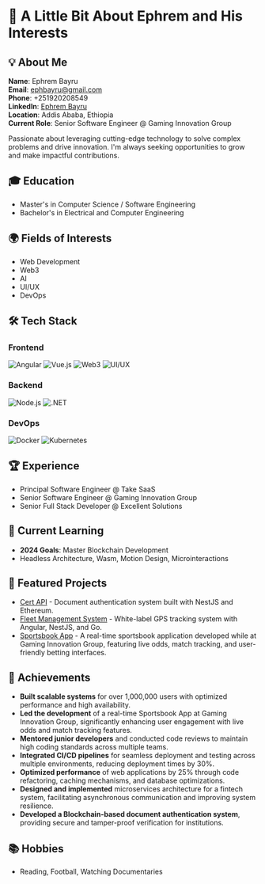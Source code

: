 # 👋 A Little Bit About Ephrem and His Interests

## 💡 About Me
**Name**: Ephrem Bayru  
**Email**: ephbayru@gmail.com  
**Phone**: +251920208549  
**LinkedIn**: [Ephrem Bayru](https://www.linkedin.com/in/ephrem-bayru/)  
**Location**: Addis Ababa, Ethiopia  
**Current Role**: Senior Software Engineer @ Gaming Innovation Group  

Passionate about leveraging cutting-edge technology to solve complex problems and drive innovation. I'm always seeking opportunities to grow and make impactful contributions.

## 🎓 Education
- Master's in Computer Science / Software Engineering
- Bachelor's in Electrical and Computer Engineering

## 🌍 Fields of Interests
- Web Development
- Web3
- AI
- UI/UX
- DevOps

## 🛠 Tech Stack

### Frontend
![Angular](https://img.shields.io/badge/Angular-DD0031?style=flat-square&logo=angular&logoColor=white)
![Vue.js](https://img.shields.io/badge/Vue.js-4FC08D?style=flat-square&logo=vue-dot-js&logoColor=white)
![Web3](https://img.shields.io/badge/Web3-F16822?style=flat-square&logo=web3-dot-js&logoColor=white)
![UI/UX](https://img.shields.io/badge/UI/UX-FFC107?style=flat-square&logo=adobe&logoColor=black)

### Backend
![Node.js](https://img.shields.io/badge/Node.js-339933?style=flat-square&logo=node-dot-js&logoColor=white)
![.NET](https://img.shields.io/badge/.NET-512BD4?style=flat-square&logo=dotnet&logoColor=white)

### DevOps
![Docker](https://img.shields.io/badge/Docker-2496ED?style=flat-square&logo=docker&logoColor=white)
![Kubernetes](https://img.shields.io/badge/Kubernetes-326CE5?style=flat-square&logo=kubernetes&logoColor=white)

## 🏆 Experience
- Principal Software Engineer @ Take SaaS
- Senior Software Engineer @ Gaming Innovation Group
- Senior Full Stack Developer @ Excellent Solutions

## 🎯 Current Learning
- **2024 Goals**: Master Blockchain Development
- Headless Architecture, Wasm, Motion Design, Microinteractions

## 🚀 Featured Projects
- [Cert API](https://github.com/ephy-bayru) - Document authentication system built with NestJS and Ethereum.
- [Fleet Management System](https://github.com/ephy-bayru) - White-label GPS tracking system with Angular, NestJS, and Go.
- [Sportsbook App](https://github.com/ephy-bayru) - A real-time sportsbook application developed while at Gaming Innovation Group, featuring live odds, match tracking, and user-friendly betting interfaces.

## 🌟 Achievements
- **Built scalable systems** for over 1,000,000 users with optimized performance and high availability.
- **Led the development** of a real-time Sportsbook App at Gaming Innovation Group, significantly enhancing user engagement with live odds and match tracking features.
- **Mentored junior developers** and conducted code reviews to maintain high coding standards across multiple teams.
- **Integrated CI/CD pipelines** for seamless deployment and testing across multiple environments, reducing deployment times by 30%.
- **Optimized performance** of web applications by 25% through code refactoring, caching mechanisms, and database optimizations.
- **Designed and implemented** microservices architecture for a fintech system, facilitating asynchronous communication and improving system resilience.
- **Developed a Blockchain-based document authentication system**, providing secure and tamper-proof verification for institutions.

## 📚 Hobbies
- Reading, Football, Watching Documentaries

